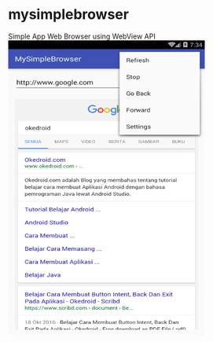 # mysimplebrowser

Simple App Web Browser using WebView API 
<a href="url"><img src="https://raw.githubusercontent.com/fathurzero/mysimplebrowser/master/screenshot.png" align="left" height="600" width="400" ></a>
